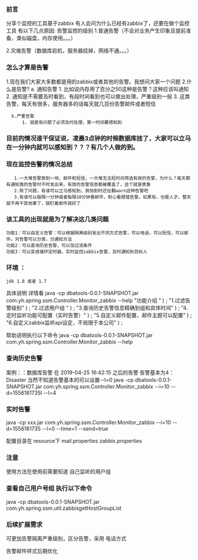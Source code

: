### 前言

  分享个监控的工具基于zabbix
  有人会问为什么已经有zabbix了，还要在做个监控工具
  有以下几点原因:
   告警监控的级别
   1.普通告警（不会对业务产生印象且提前准备，类似磁盘，内存使用。。。）

   2.灾难告警（数据库宕机，服务器挂掉，网络不通。。。）

### 怎么才算是告警 

   1.现在我们大家大多数都是用的zabbix或者其他的告警。我想问大家一个问题
   2.什么是告警?
      a. 通知告警
          1. 比如说内存用了百分之50这种是告警？这种应该叫通知
          2. 通知是不需要及时看到，有段时间看到也可以做出处理，严重级别一般
          3. 这类告警，每天有很多，服务器多的话每天就几百份告警邮件或者短信
      
      b.严重告警
          1. 就是有问题了必须及时处理，第一时间要感知到


### 目前的情况谁干保证说，凌晨3点钟的时候数据库挂了，大家可以立马在一分钟内就可以感知到？？？有几个人做的到。

### 现在监控告警的情况总结

       1.一大堆告警放到一块，邮件和短信，一大堆无法短时间筛选有效的告警，为什么？每天都有通知类的告警时不时发出来，有效的告警信息都被覆盖了，这个就是表象
       2.除了问题，有谁可以立马感知到，我怕到时还在翻warn这种告警吧
       3.有谁可以每隔一分钟或者每隔10分钟看邮件，耐心看报错告警。如果有，也是人才。整天就不用干其他事了，就盯着邮件就好了


### 该工具的出现就是为了解决这几类问题
    功能1：可以自定义告警：可以根据隔离级别发出不同方式告警，可以电话，可以短信，可以邮件。对告警可以分类，分通知方法
    功能2：可以查询历史告警，可以加过滤条件
    功能3：可以变成循环定时器，实时监控zabbix告警，及时通知到目标人
	
	


### 环境 ：

	jdk 1.8 或者 1.7
具体说明 详情看 java -cp dbatools-0.0.1-SNAPSHOT.jar  com.yh.spring.ssm.Controller.Monitor_zabbix --help
 		"功能介绍 " ) ;
		"1.过滤告警级别" ) ;
		"2.过滤用户组 " ) ;
		"3.查询历史告警信息精确到组和具体时间" ) ;
		"4.定时监听功能可配置（实时告警）" ) ;
		"5.自定义邮件配置，邮件主题可以配置" ) ;
		"6.自定义zabbix监听api设定，不局限于本公司" ) ;
		
帮助说明执行以下命令
java -cp dbatools-0.0.1-SNAPSHOT.jar  com.yh.spring.ssm.Controller.Monitor_zabbix --help

### 查询历史告警

案例：：数据库告警 在 2019-04-25 16:42:15 之后的告警 告警基本为4：Disaster 当然不知道告警基本的可以设置--l=0
 java -cp dbatools-0.0.1-SNAPSHOT.jar com.yh.spring.ssm.Controller.Monitor_zabbix --i=10 --d=1556181735l --l=4
 
### 实时告警
  
  java -cp xxx.jar  com.yh.spring.ssm.Controller.Monitor_zabbix --i=10 --d=1556181735 --l=0 --time=1 --send=true
 

配置目录在 resource下
   mail.properties
   zabbix.properties


### 注意
使用方法在使用前需要知道 自己监听的用户组

### 查看自己用户号组 执行以下命令
java -cp dbatools-0.0.1-SNAPSHOT.jar com.yh.spring.ssm.util.zabbixgetHostGroupList


### 后续扩展需求
可更加告警隔离严重级别，区分告警，采用 电话方式

告警邮件样式后期优化
